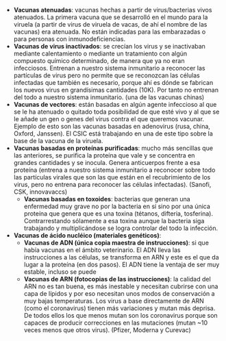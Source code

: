 * **Vacunas atenuadas**: vacunas hechas a partir de virus/bacterias vivos atenuados. La primera vacuna que se desarrolló en el mundo para la viruela (a partir de virus de viruela de vacas, de ahí el nombre de las vacunas) era atenuada. No están indicadas para las embarazadas o para personas con inmunodeficiencias.
* **Vacunas de virus inactivados**: se crecían los virus y se inactivaban mediante calentamiento o mediante un tratamiento con algún compuesto químico determinado, de manera que ya no eran infecciosos. Entrenan a nuestro sistema inmunitario a reconocer las partículas de virus pero no permite que se reconozcan las células infectadas que también es necesario, porque ahí es dónde se fabrican los nuevos virus en grandísimas cantidades (10K). Por tanto no entrenan del todo a nuestro sistema inmunitario. (una de las vacunas chinas)
* **Vacunas de vectores**: están basadas en algún agente infeccioso al que se le ha atenuado o quitado toda posibilidad de que esté vivo y al que se le añade un gen o genes del virus contra el que queremos vacunar. Ejemplo de esto son las vacunas basadas en adenovirus (rusa, china, Oxford, Janssen). El CSIC está trabajando en una de este tipo sobre la base de la vacuna de la viruela.
* **Vacunas basadas en proteínas purificadas**: mucho más sencillas que las anteriores, se purifica la proteína que vale y se concentra en grandes cantidades y se inocula. Genera anticuerpos frente a esa proteína (entrena a nuestro sistema inmunitario a reconocer sobre todo las partículas virales que son las que están en el recubrimiento de los virus, pero no entrena para reconocer las células infectadas). (Sanofi, CSK, innovavaccs)
  * **Vacunas basadas en toxoides**: bacterias que generan una enfermedad muy grave no por la bacteria en sí sino por una única proteína que genera que es una toxina (tétanos, difteria, tosferina). Contrarrestando sólamente a esa toxina aunque la bacteria siga trabajando y multiplicándose se logra controlar del todo la infección.
* **Vacunas de ácido nucléico (materiales genéticos)**:
  * **Vacunas de ADN (única copia maestra de instrucciones)**: si que había vacunas en el ámbito veterinario. El ADN lleva las instrucciones a las células, se transforma en ARN y este es el que da lugar a la proteína (en dos pasos). El ADN tiene la ventaja de ser muy estable, incluso se puede
  * **Vacunas de ARN (fotocopias de las instrucciones)**: la calidad del ARN no es tan buena, es más inestable y necesitan cubrirse con una capa de lípidos y por eso necesitan unos modos de conservación a muy bajas temperaturas. Los virus a base directamente de ARN (como el coronavirus) tienen más variaciones y mutan más deprisa. De todos ellos los que menos mutan son los coronavirus porque son capaces de producir correcciones en las mutaciones (mutan ~10 veces menos que otros virus). (Pfizer, Moderna y Curevac)

